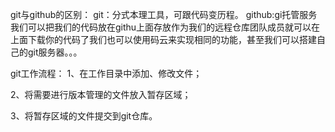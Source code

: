 ﻿git与github的区别：
git：分式本理工具，可跟代码变历程。
github:gi托管服务我们可以把我们的代码放在githu上面存放作为我们的远程仓库团队成员就可以在上面下载你的代码了我们也可以使用码云来实现相同的功能，甚至我们可以搭建自己的git服务器。。。

git工作流程：
1、在工作目录中添加、修改文件；

2、将需要进行版本管理的文件放入暂存区域；

3、将暂存区域的文件提交到git仓库。